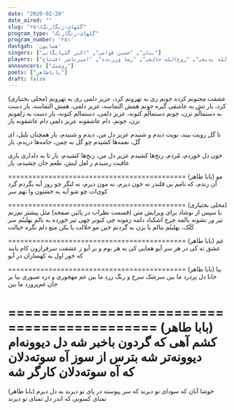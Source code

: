 ```yaml
---
date: "2020-02-20"
date_aired: ""
slug: "گلهای-رنگارنگ/۲۵۱"
program_type: "گلهای-رنگارنگ"
program_number: '۲۵۱'
dastgah: 'همایون'
singers: ["بنان", "حسین قوامی", "اکبر گلپایگانی"]
players: ["حبیب‌الله بدیعی", "روح‌الله خالقی", "رضا ورزنده", "امیرناصر افتتاح"]
announcers: ["روشنک"]
poets: ["باباطاهر"]
draft: false
---
```


(محلی بختیاری)
عشقت مجنونم کرده جونم
ری به تهرونم کرد، عزیز دلمی
ری به تهرونم کرد، یار
تش به عاشقی گیره جونم
همش التماسه، عزیز دلمی، همش التماسه، یار
دست به دستمالُم نزن، جونم
دستمالُم کتونه، عزیز دلمی، دستمالم کتونه، یار
دست به زلفونم نزن، جونم، دام عاشقونه
عزیز دلمی دام عاشقونه یار

تا گل رویت بیند، بویت دیدم و شنیدم
عزیز دل من، دیدم و شنیدم، یار
همچنان بلبل، ای گل، نغمه‌ها کشیدم
چو گل به چمن، جامه‌ها دریدم، یار

خون دل خوردم، مُردم، رنج‌ها کشیدم
عزیز دل من، رنج‌ها کشیدم، یار
تا به دلداری یاری عاقبت رسیدم
ز لعل لبش، طعم جان چشیدم، یار

============================================
(بابا طاهر)
مو آن رندم، که نامم بی قلندر
نه خون دیرم، نه مون دیرم، نه لنگر
چو روز آیه بگردم گرد کوی‌ات
چو شو آیه به خشتون وا نهم سر

============================================
(محلی بختیاری) با سپس از نوشاد برای ویرایش متن (قسمت نظرات در پائین صفحه)
مثل پیشتر نم‌زنم تیر ور نشونه
بالمه چرخ اشکناد دلمه زمونه
چی کبوتر چهی تیر خورده به بالم
بهلینُم سر کَلَک، بهلینُم بنالم
یا بزن به گردنم خین مو حلالت
یا بکن منع دلم نگره خیالت

============================================
(بابا طاهر)
غم عشق ته كی در هر سر آیو
همایی كی به هر بوم و بر آیو
ز عشقت سرفرازون كام یابند
كه خور اول به کهساران در آیو

============================================
(بابا طاهر)
بیا جانا دل پردرد ما بین
سرشک سرخ و رنگ زرد ما بین
غم مهجوری و درد صبوری
بیا بر جان غم‌پرورد ما بین

============================================
(بابا طاهر)
کشم آهی که گردون باخبر شه
دل دیوونه‌ام دیوونه‌تر شه
بترس از سوز آه سوته‌دلان            
که آه سوته‌دلان كارگر شه
============================================

(بابا طاهر)
خوشا آنان که سودای تو دیرند
که سر پیوسته در پای تو دیرند
به دل دیرم تمنای کسونی
که اندر دل تمنای تو دیرند
